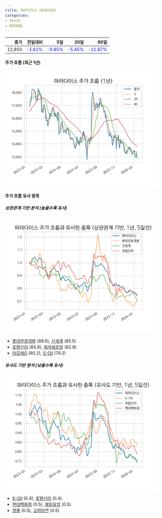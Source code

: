 ```yaml
---
title: 파라다이스 (034230)
categories:
- Stock
- KOSDAQ
---
```


|종가|전일대비|5일|20일|60일|
|---:|-------:|--:|---:|---:|
|12,850|<span style="color: blue">-1.61%</span>|<span style="color: blue">-0.85%</span>|<span style="color: blue">-5.45%</span>|<span style="color: blue">-11.87%</span>|

<!-- more -->


#### 주가 흐름 (최근 1년)
![034230](/assets/images/stock/034230.png)


#### 주가 흐름 유사 종목


##### 상관관계 기반 분석 (높을수록 유사)
![034230](/assets/images/stock/034230_corr.png)
- [롯데관광개발](/032350/) (89.6), [신세계](/004170/) (85.5)
- [호텔신라](/008770/) (84.9), [에치에프알](/230240/) (82.8)
- [아모레G](/002790/) (80.2), [S-Oil](/010950/) (79.2)


##### 유사도 기반 분석 (낮을수록 유사)	
![034230](/assets/images/stock/034230_sim.png)
- [S-Oil](/010950/) (0.4), [호텔신라](/008770/) (0.4)
- [현대백화점](/069960/) (0.5), [매일유업](/267980/) (0.5)
- [영풍](/000670/) (0.5), [고려아연](/010130/) (0.5)